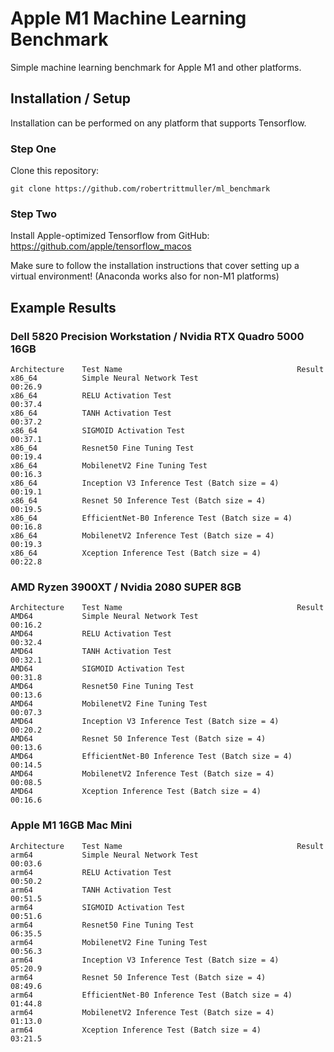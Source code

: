 # Apple M1 Machine Learning Benchmark
Simple machine learning benchmark for Apple M1 and other platforms. 

## Installation / Setup
Installation can be performed on any platform that supports Tensorflow.

### Step One
Clone this repository:
```
git clone https://github.com/robertrittmuller/ml_benchmark
```

### Step Two
Install Apple-optimized Tensorflow from GitHub:
https://github.com/apple/tensorflow_macos

Make sure to follow the installation instructions that cover setting up a virtual environment! (Anaconda works also for non-M1 platforms)

## Example Results
### Dell 5820 Precision Workstation / Nvidia RTX Quadro 5000 16GB


    Architecture    Test Name	                                    Result
    x86_64	        Simple Neural Network Test	                    00:26.9
    x86_64	        RELU Activation Test	                        00:37.4
    x86_64	        TANH Activation Test	                        00:37.2
    x86_64	        SIGMOID Activation Test	                        00:37.1
    x86_64	        Resnet50 Fine Tuning Test	                    00:19.4
    x86_64	        MobilenetV2 Fine Tuning Test                    00:16.3
    x86_64	        Inception V3 Inference Test (Batch size = 4)    00:19.1
    x86_64	        Resnet 50 Inference Test (Batch size = 4)	    00:19.5
    x86_64	        EfficientNet-B0 Inference Test (Batch size = 4) 00:16.8
    x86_64	        MobilenetV2 Inference Test (Batch size = 4)	    00:19.3
    x86_64	        Xception Inference Test (Batch size = 4)	    00:22.8

### AMD Ryzen 3900XT / Nvidia 2080 SUPER 8GB
    Architecture    Test Name	                                    Result
    AMD64	        Simple Neural Network Test	                    00:16.2
    AMD64	        RELU Activation Test	                        00:32.4
    AMD64	        TANH Activation Test	                        00:32.1
    AMD64	        SIGMOID Activation Test	                        00:31.8
    AMD64	        Resnet50 Fine Tuning Test	                    00:13.6
    AMD64	        MobilenetV2 Fine Tuning Test	                00:07.3
    AMD64	        Inception V3 Inference Test (Batch size = 4)    00:20.2
    AMD64	        Resnet 50 Inference Test (Batch size = 4)	    00:13.6
    AMD64	        EfficientNet-B0 Inference Test (Batch size = 4)	00:14.5
    AMD64	        MobilenetV2 Inference Test (Batch size = 4)	    00:08.5
    AMD64	        Xception Inference Test (Batch size = 4)	    00:16.6

### Apple M1 16GB Mac Mini
    Architecture    Test Name	                                    Result
    arm64	        Simple Neural Network Test	                    00:03.6
    arm64	        RELU Activation Test	                        00:50.2
    arm64	        TANH Activation Test	                        00:51.5
    arm64	        SIGMOID Activation Test	                        00:51.6
    arm64	        Resnet50 Fine Tuning Test	                    06:35.5
    arm64	        MobilenetV2 Fine Tuning Test	                00:56.3
    arm64	        Inception V3 Inference Test (Batch size = 4)	05:20.9
    arm64	        Resnet 50 Inference Test (Batch size = 4)	    08:49.6
    arm64	        EfficientNet-B0 Inference Test (Batch size = 4)	01:44.8
    arm64	        MobilenetV2 Inference Test (Batch size = 4)	    01:13.0
    arm64	        Xception Inference Test (Batch size = 4)	    03:21.5
